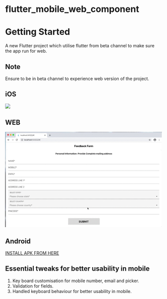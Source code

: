 # flutter_mobile_web_component

# Getting Started

A new Flutter project which utilise flutter from beta channel to make sure the app run for web. 


## Note
Ensure to be in beta channel to experience web version of the project.


## iOS 
<img src="https://github.com/dineshnagarajandev/flutter-mobile-web-component/blob/main/readmeneeds/FeedbackForm-iOS.gif" width="200">


## WEB
<img src="https://github.com/dineshnagarajandev/flutter-mobile-web-component/blob/main/readmeneeds/FeedbackForm-WEB.gif" width="800">


## Android
  [INSTALL APK FROM HERE](https://github.com/dineshnagarajandev/flutter-mobile-web-component/blob/main/readmeneeds/app-release.apk)


## Essential tweaks for better usability in mobile
1. Key board customisation for mobile number, email and picker.
2. Validation for fields.
3. Handled keyboard behaviour for better usability in mobile.
